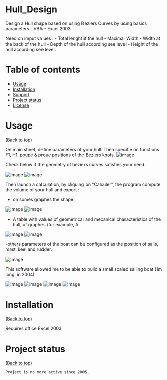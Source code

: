 # Hull_Design

  Design a Hull shape based on using Beziers Curves by using basics parameters  - VBA - Excel 2003

  Need on imput values : 
    - Total lenght if the hull
    - Maximal Width
    - Width at the back of the hull
    - Depth of the hull according see level
    - Height of the hull according see level.
  
      

# Table of contents

- [Usage](#usage)
- [Installation](#installation)
- [Support](#Support)
- [Project status](#Project-status)
- [License](#license)


# Usage

[(Back to top)](#table-of-contents)

On main sheet, define parameters of your hull.
Then specifie on functions F1, H1, poupe & proue positions of the Beziers knots.
![image](https://github.com/VinceWeber/Hull_Design/blob/main/Screenshots/Hull%20parameters.png)

Check below if the geometry of beziers curves satisfies your need.

![image](https://github.com/VinceWeber/Hull_Design/blob/main/Screenshots/Hull_Parametes%20graphical_output.png)
![image](https://github.com/VinceWeber/Hull_Design/blob/main/Screenshots/Hull_Parametes%20graphical_output_Bezier_couples.png)

Then launch a calculation, by cliquing on "Calculer", the program compute the volume of your hull and export :
- on somes graphes the shape.

![image](https://github.com/VinceWeber/Hull_Design/blob/main/Screenshots/Hull_Horizontal_section.png)
![image](https://github.com/VinceWeber/Hull_Design/blob/main/Screenshots/Hull_longitudinal_vertical_section.png)

- A table with values of geometrical and mecanical characteristics of the hull, of graphes (for example, A

![image](https://github.com/VinceWeber/Hull_Design/blob/main/Screenshots/Calculation%20results.png)
![image](https://github.com/VinceWeber/Hull_Design/blob/main/Screenshots/Wet_surface_evolution_avec_angle_de_gite.png)

-others parameters of the boat can be configured as the position of sails, mast, keel and rudder.

![image](https://github.com/VinceWeber/Hull_Design/blob/main/Screenshots/Hull_Parametes%20graphical_output_underwater.png)


This software allowed me to be able to build a small scaled sailing boat (1m long, in 2004).

![image](https://github.com/VinceWeber/Hull_Design/blob/main/Screenshots/maquette%20006.jpg)
![image](https://github.com/VinceWeber/Hull_Design/blob/main/Screenshots/maquette%20199a.jpg)
![image](https://github.com/VinceWeber/Hull_Design/blob/main/Screenshots/maquette%20215.jpg)
![image](https://github.com/VinceWeber/Hull_Design/blob/main/Screenshots/maquette%20228.jpg)

# Installation

[(Back to top)](#table-of-contents)
  
  Requires office Excel 2003.


# Project status

[(Back to top)](#table-of-contents)

    Project is no more active since 2005.

